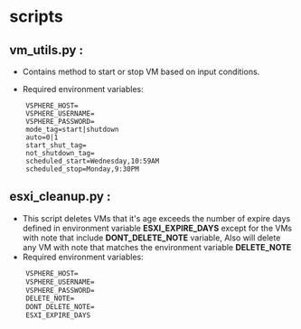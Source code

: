 # scripts

## vm_utils.py :
- Contains method to start or stop VM based on input conditions.

- Required environment variables:
```
    VSPHERE_HOST=
    VSPHERE_USERNAME=
    VSPHERE_PASSWORD=
    mode_tag=start|shutdown
    auto=0|1
    start_shut_tag=
    not_shutdown_tag=
    scheduled_start=Wednesday,10:59AM
    scheduled_stop=Monday,9:30PM
```



## esxi_cleanup.py :

-  This script deletes VMs that it's age exceeds the number of expire days defined in environment variable **ESXI_EXPIRE_DAYS** except for the VMs with note that include **DONT_DELETE_NOTE** variable, Also will delete any VM with note that matches the environment variable **DELETE_NOTE** 
- Required environment variables:

```tex
 	VSPHERE_HOST=
 	VSPHERE_USERNAME=
 	VSPHERE_PASSWORD=
 	DELETE_NOTE=
 	DONT_DELETE_NOTE=
 	ESXI_EXPIRE_DAYS
```